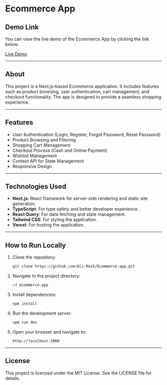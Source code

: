 # Ecommerce App

## Demo Link

You can view the live demo of the Ecommerce App by clicking the link below:

[Live Demo](https://ecommerce-app-iota-amber.vercel.app/)

---

## About

This project is a Next.js-based Ecommerce application. It includes features such as product browsing, user authentication, cart management, and checkout functionality. The app is designed to provide a seamless shopping experience.

---

## Features

- User Authentication (Login, Register, Forgot Password, Reset Password)
- Product Browsing and Filtering
- Shopping Cart Management
- Checkout Process (Cash and Online Payment)
- Wishlist Management
- Context API for State Management
- Responsive Design

---

## Technologies Used

- **Next.js**: React framework for server-side rendering and static site generation.
- **TypeScript**: For type safety and better developer experience.
- **React Query**: For data fetching and state management.
- **Tailwind CSS**: For styling the application.
- **Vercel**: For hosting the application.

---

## How to Run Locally

1. Clone the repository:

   ```bash
   git clone https://github.com/Ali-Rezk/Ecommerce-app.git
   ```

2. Navigate to the project directory:

   ```bash
   cd ecommerce-app
   ```

3. Install dependencies:

   ```bash
   npm install
   ```

4. Run the development server:

   ```bash
   npm run dev
   ```

5. Open your browser and navigate to:
   ```
   http://localhost:3000
   ```

---

## License

This project is licensed under the MIT License. See the LICENSE file for details.

